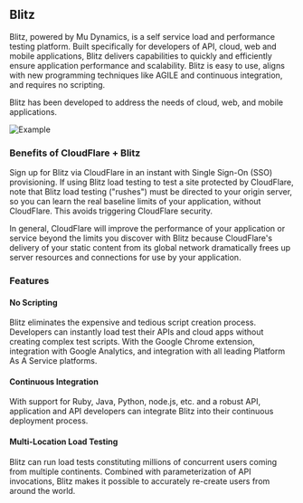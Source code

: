 ## Blitz

Blitz, powered by Mu Dynamics, is a self service load and performance testing platform. Built specifically for developers of API, cloud, web and mobile applications, Blitz delivers capabilities to quickly and efficiently ensure application performance and scalability. Blitz is easy to use, aligns with new programming techniques like AGILE and continuous integration, and requires no scripting.

Blitz has been developed to address the needs of cloud, web, and mobile applications.

![Example](/images/blitz-screenshot.png "Screenshot of Blitz.report")

### Benefits of CloudFlare + Blitz
Sign up for Blitz via CloudFlare in an instant with Single Sign-On (SSO) provisioning. If using Blitz load testing to test a site protected by CloudFlare, note that Blitz load testing ("rushes") must be directed to your origin server, so you can learn the real baseline limits of your application, without CloudFlare. This avoids triggering CloudFlare security.

In general, CloudFlare will improve the performance of your application or service beyond the limits you discover with Blitz because CloudFlare's delivery of your static content from its global network dramatically frees up server resources and connections for use by your application.

### Features

#### No Scripting

Blitz eliminates the expensive and tedious script creation process. Developers can instantly load test their APIs and cloud apps without creating complex test scripts. With the Google Chrome extension, integration with Google Analytics, and integration with all leading Platform As A Service platforms.

#### Continuous Integration

With support for Ruby, Java, Python, node.js, etc. and a robust API, application and API developers can integrate Blitz into their continuous deployment process.

#### Multi-Location Load Testing

Blitz can run load tests constituting millions of concurrent users coming from multiple continents. Combined with parameterization of API invocations, Blitz makes it possible to accurately re-create users from around the world.
